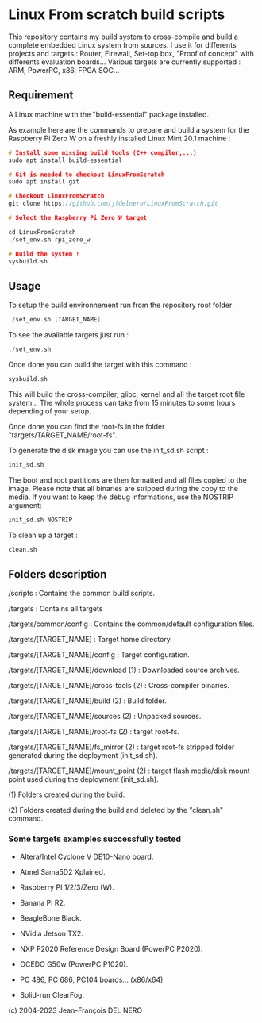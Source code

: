 # Linux From scratch build scripts

This repository contains my build system to cross-compile and build a complete embedded Linux system from sources.
I use it for differents projects and targets : Router, Firewall, Set-top box, "Proof of concept" with differents evaluation boards...
Various targets are currently supported : ARM, PowerPC, x86, FPGA SOC...

## Requirement

A Linux machine with the "build-essential" package installed.

As example here are the commands to prepare and build a system for the Raspberry Pi Zero W on a freshly installed Linux Mint 20.1 machine :

```c
# Install some missing build tools (C++ compiler,...)
sudo apt install build-essential

# Git is needed to checkout LinuxFromScratch
sudo apt install git

# Checkout LinuxFromScratch
git clone https://github.com/jfdelnero/LinuxFromScratch.git

# Select the Raspberry Pi Zero W target

cd LinuxFromScratch
./set_env.sh rpi_zero_w

# Build the system !
sysbuild.sh
```


## Usage

To setup the build environnement run from the repository root folder

```c
./set_env.sh [TARGET_NAME]
```

To see the available targets just run :

```c
./set_env.sh
```

Once done you can build the target with this command :

```c
sysbuild.sh
```

This will build the cross-compiler, glibc, kernel and all the target root file system...
The whole process can take from 15 minutes to some hours depending of your setup.

Once done you can find the root-fs in the folder "targets/TARGET_NAME/root-fs".

To generate the disk image you can use the init_sd.sh script :

```c
init_sd.sh
```

The boot and root partitions are then formatted and all files copied to the image.
Please note that all binaries are stripped during the copy to the media.
If you want to keep the debug informations, use the NOSTRIP argument:

```c
init_sd.sh NOSTRIP
```

To clean up a target :

```c
clean.sh
```

## Folders description

/scripts : Contains the common build scripts.

/targets : Contains all targets

/targets/common/config : Contains the common/default configuration files.

/targets/[TARGET_NAME] : Target home directory.

/targets/[TARGET_NAME]/config : Target configuration.

/targets/[TARGET_NAME]/download (1) : Downloaded source archives.

/targets/[TARGET_NAME]/cross-tools (2) : Cross-compiler binaries.

/targets/[TARGET_NAME]/build (2) : Build folder.

/targets/[TARGET_NAME]/sources (2) : Unpacked sources.

/targets/[TARGET_NAME]/root-fs (2) : target root-fs.

/targets/[TARGET_NAME]/fs_mirror (2) : target root-fs stripped folder generated during the deployment (init_sd.sh).

/targets/[TARGET_NAME]/mount_point (2) : target flash media/disk mount point used during the deployment (init_sd.sh).

(1) Folders created during the build.

(2) Folders created during the build and deleted by the "clean.sh" command.

### Some targets examples successfully tested

- Altera/Intel Cyclone V DE10-Nano board.

- Atmel Sama5D2 Xplained.

- Raspberry PI 1/2/3/Zero (W).

- Banana Pi R2.

- BeagleBone Black.

- NVidia Jetson TX2.

- NXP P2020 Reference Design Board (PowerPC P2020).

- OCEDO G50w (PowerPC P1020).

- PC 486, PC 686, PC104 boards... (x86/x64)

- Solid-run ClearFog.

(c) 2004-2023 Jean-François DEL NERO
